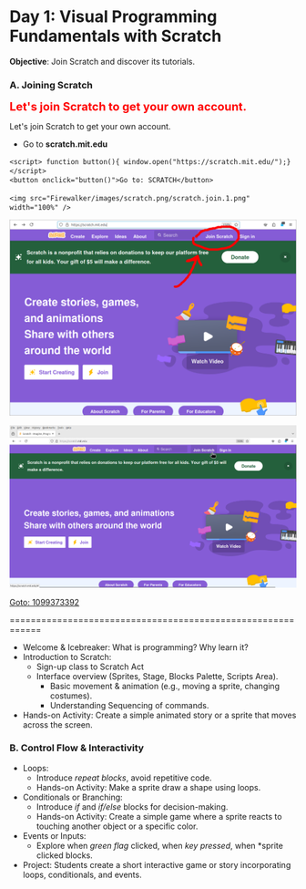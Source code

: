 # Day 1: Visual Programming Fundamentals with Scratch

**Objective**: Join Scratch and discover its tutorials.

### A. Joining Scratch

<span style="color:red;font-weight:700;font-size:20px">
    Let's join Scratch to get your own account.
</span>


Let's join Scratch to get your own account.
 - Go to **scratch.mit.edu**

```
<script> function button(){ window.open("https://scratch.mit.edu/");} </script> 
<button onclick="button()">Go to: SCRATCH</button>

<img src="Firewalker/images/scratch.png/scratch.join.1.png" width="100%" />
```

![Join Scratch](/images/scratch.png/scratch.join.1.png)


![Explore the TOP Row](/images/scratch.png/site-join-02.png)

[Goto: 1099373392](https://scratch.mit.edu/projects/1099373392/)


============================================================

  * Welcome & Icebreaker: What is programming? Why learn it?
  * Introduction to Scratch:
    * Sign-up class to Scratch Act
    * Interface overview (Sprites, Stage, Blocks Palette, Scripts Area).
      * Basic movement & animation (e.g., moving a sprite, changing costumes).
      * Understanding Sequencing of commands.
   * Hands-on Activity: Create a simple animated story or a sprite that moves across the screen.

### B. Control Flow & Interactivity

   * Loops:
      * Introduce *repeat blocks*, avoid repetitive code.
      * Hands-on Activity: Make a sprite draw a shape using loops.
   * Conditionals or Branching:
      * Introduce *if* and *if/else* blocks for decision-making.
      * Hands-on Activity: Create a simple game where a sprite reacts to touching another object or a specific color.
   * Events or Inputs:
      * Explore when *green flag* clicked, when *key pressed*, when *sprite clicked blocks.
   * Project: Students create a short interactive game or story incorporating loops, conditionals, and events.
